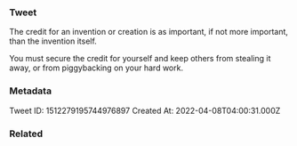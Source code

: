 ### Tweet
The credit for an invention or creation is as important, if not more important, than the invention itself.

You must secure the credit for yourself and keep others from stealing it away, or from piggybacking on your hard work.

### Metadata
Tweet ID: 1512279195744976897
Created At: 2022-04-08T04:00:31.000Z

### Related

